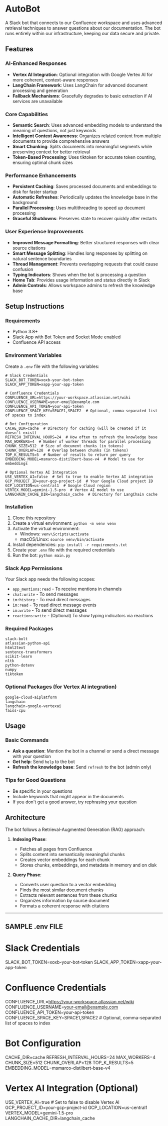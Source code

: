 # AutoBot

A Slack bot that connects to our Confluence workspace and uses advanced retrieval techniques to answer questions about our documentation. The bot runs entirely within our infrastructure, keeping our data secure and private.

## Features

### AI-Enhanced Responses
- **Vertex AI Integration**: Optional integration with Google Vertex AI for more coherent, context-aware responses
- **LangChain Framework**: Uses LangChain for advanced document processing and generation
- **Fallback Mechanisms**: Gracefully degrades to basic extraction if AI services are unavailable

### Core Capabilities
- **Semantic Search**: Uses advanced embedding models to understand the meaning of questions, not just keywords
- **Intelligent Context Awareness**: Organizes related content from multiple documents to provide comprehensive answers
- **Smart Chunking**: Splits documents into meaningful segments while preserving context for better retrieval
- **Token-Based Processing**: Uses tiktoken for accurate token counting, ensuring optimal chunk sizes

### Performance Enhancements
- **Persistent Caching**: Saves processed documents and embeddings to disk for faster startup
- **Automatic Refreshes**: Periodically updates the knowledge base in the background
- **Parallel Processing**: Uses multithreading to speed up document processing
- **Graceful Shutdowns**: Preserves state to recover quickly after restarts

### User Experience Improvements
- **Improved Message Formatting**: Better structured responses with clear source citations
- **Smart Message Splitting**: Handles long responses by splitting on natural sentence boundaries
- **Thread Management**: Prevents overlapping requests that could cause confusion
- **Typing Indicators**: Shows when the bot is processing a question
- **Home Tab**: Provides usage information and status directly in Slack
- **Admin Controls**: Allows workspace admins to refresh the knowledge base

## Setup Instructions

### Requirements
- Python 3.8+
- Slack App with Bot Token and Socket Mode enabled
- Confluence API access

### Environment Variables
Create a `.env` file with the following variables:

```
# Slack Credentials
SLACK_BOT_TOKEN=xoxb-your-bot-token
SLACK_APP_TOKEN=xapp-your-app-token

# Confluence Credentials
CONFLUENCE_URL=https://your-workspace.atlassian.net/wiki
CONFLUENCE_USERNAME=your-email@example.com
CONFLUENCE_API_TOKEN=your-api-token
CONFLUENCE_SPACE_KEY=SPACE1,SPACE2  # Optional, comma-separated list of spaces to index

# Bot Configuration
CACHE_DIR=cache  # Directory for caching (will be created if it doesn't exist)
REFRESH_INTERVAL_HOURS=24  # How often to refresh the knowledge base
MAX_WORKERS=4  # Number of worker threads for parallel processing
CHUNK_SIZE=512  # Size of document chunks (in tokens)
CHUNK_OVERLAP=128  # Overlap between chunks (in tokens)
TOP_K_RESULTS=5  # Number of results to return per query
EMBEDDING_MODEL=msmarco-distilbert-base-v4  # Model to use for embeddings

# Optional Vertex AI Integration
USE_VERTEX_AI=false  # Set to true to enable Vertex AI integration
GCP_PROJECT_ID=your-gcp-project-id  # Your Google Cloud project ID
GCP_LOCATION=us-central1  # Google Cloud region
VERTEX_MODEL=gemini-1.5-pro  # Vertex AI model to use
LANGCHAIN_CACHE_DIR=langchain_cache  # Directory for LangChain cache
```

### Installation
1. Clone this repository
2. Create a virtual environment: `python -m venv venv`
3. Activate the virtual environment:
   - Windows: `venv\Scripts\activate`
   - macOS/Linux: `source venv/bin/activate`
4. Install dependencies: `pip install -r requirements.txt`
5. Create your `.env` file with the required credentials
6. Run the bot: `python main.py`

### Slack App Permissions

Your Slack app needs the following scopes:
- `app_mentions:read` - To receive mentions in channels
- `chat:write` - To send messages
- `im:history` - To read direct messages
- `im:read` - To read direct message events
- `im:write` - To send direct messages
- `reactions:write` - (Optional) To show typing indicators via reactions

### Required Packages
```
slack-bolt
atlassian-python-api
html2text
sentence-transformers
scikit-learn
nltk
python-dotenv
numpy
tiktoken
```

### Optional Packages (for Vertex AI integration)
```
google-cloud-aiplatform
langchain
langchain-google-vertexai
faiss-cpu
```

## Usage

### Basic Commands
- **Ask a question**: Mention the bot in a channel or send a direct message with your question
- **Get help**: Send `help` to the bot
- **Refresh the knowledge base**: Send `refresh` to the bot (admin only)

### Tips for Good Questions
- Be specific in your questions
- Include keywords that might appear in the documents
- If you don't get a good answer, try rephrasing your question

## Architecture

The bot follows a Retrieval-Augmented Generation (RAG) approach:

1. **Indexing Phase**:
   - Fetches all pages from Confluence
   - Splits content into semantically meaningful chunks
   - Creates vector embeddings for each chunk
   - Stores chunks, embeddings, and metadata in memory and on disk

2. **Query Phase**:
   - Converts user question to a vector embedding
   - Finds the most similar document chunks
   - Extracts relevant sentences from these chunks
   - Organizes information by source document
   - Formats a coherent response with citations




-----------------
SAMPLE .env FILE
-----------------
# Slack Credentials
SLACK_BOT_TOKEN=xoxb-your-bot-token
SLACK_APP_TOKEN=xapp-your-app-token

# Confluence Credentials
CONFLUENCE_URL=https://your-workspace.atlassian.net/wiki
CONFLUENCE_USERNAME=your-email@example.com
CONFLUENCE_API_TOKEN=your-api-token
CONFLUENCE_SPACE_KEY=SPACE1,SPACE2  # Optional, comma-separated list of spaces to index

# Bot Configuration
CACHE_DIR=cache
REFRESH_INTERVAL_HOURS=24
MAX_WORKERS=4
CHUNK_SIZE=512
CHUNK_OVERLAP=128
TOP_K_RESULTS=5
EMBEDDING_MODEL=msmarco-distilbert-base-v4

# Vertex AI Integration (Optional)
USE_VERTEX_AI=true  # Set to false to disable Vertex AI
GCP_PROJECT_ID=your-gcp-project-id
GCP_LOCATION=us-central1
VERTEX_MODEL=gemini-1.5-pro
LANGCHAIN_CACHE_DIR=langchain_cache
